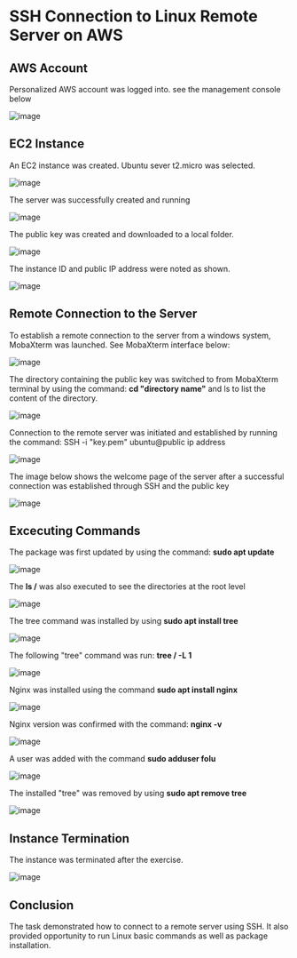 # SSH Connection to Linux Remote Server on AWS

## AWS Account
Personalized AWS account was logged into. see the management console below

![image](https://github.com/user-attachments/assets/aaf9a301-ebf7-4af9-acda-12bdccb156f5)

## EC2 Instance

An EC2 instance was created. Ubuntu sever t2.micro was selected.

![image](https://github.com/user-attachments/assets/6e018162-29a4-4f55-8a03-2725dff150df)

The server was successfully created and running

![image](https://github.com/user-attachments/assets/7870ccf4-a0d0-4588-b507-a1dcea9618bd)

The public key was created and downloaded to a local folder.

![image](https://github.com/user-attachments/assets/c8602455-08d5-4bc5-b6b1-3d95fbc4094c)

The instance ID and public IP address were noted as shown. 

![image](https://github.com/user-attachments/assets/1f36042a-05d4-4a26-b68c-6832eba7ae75)

## Remote Connection to the Server

To establish a remote connection to the server from a windows system, MobaXterm was launched. See MobaXterm interface below:

![image](https://github.com/user-attachments/assets/7246e19c-4795-4ff9-9f5a-8dc54c10b971)

The directory containing the public key was switched to from MobaXterm terminal by using the command: **cd "directory name"** and ls to list the content of the directory.

![image](https://github.com/user-attachments/assets/3dc833a3-cc49-4950-a533-410537ff6130)

Connection to the remote server was initiated and established by running the command: SSH -i "key.pem" ubuntu@public ip address

![image](https://github.com/user-attachments/assets/9d61205f-403c-43a1-9396-04ef9d23f8c2)

The image below shows the welcome page of the server after a successful connection was established through SSH and the public key

![image](https://github.com/user-attachments/assets/c45eb698-6778-4aaf-8be4-b83038cd2a74)

## Excecuting Commands

The package was first updated by using the command: **sudo apt update**

![image](https://github.com/user-attachments/assets/6305bfdd-41cd-48a4-829b-b08dcce0858f)

The **ls /** was also executed to see the directories at the root level

![image](https://github.com/user-attachments/assets/2335ae90-f845-45fb-8873-2d593bd5e803)

The tree command was installed by using **sudo apt install tree**

![image](https://github.com/user-attachments/assets/a72d40bf-f7b3-4a03-85a9-d32fc8db4d48)

The following "tree" command was run: **tree / -L 1**

![image](https://github.com/user-attachments/assets/aa3ee74c-fc11-4a06-97b9-fb1c4d66f64b)

Nginx was installed using the command **sudo apt install nginx**

![image](https://github.com/user-attachments/assets/a1960c1b-bd2b-4a8f-8606-a114721ac78f)

Nginx version was confirmed with the command: **nginx -v**

![image](https://github.com/user-attachments/assets/04ce8f23-856c-43b1-b80f-cfeef9501db7)

A user was added with the command **sudo adduser folu**

![image](https://github.com/user-attachments/assets/8edf1e56-c259-45fb-a95a-098bc9a88697)

The installed "tree" was removed by using **sudo apt remove tree**

![image](https://github.com/user-attachments/assets/e4035ead-6c0f-437c-9209-1d4f72bbc0d6)

## Instance Termination

The instance was terminated after the exercise.

![image](https://github.com/user-attachments/assets/510380d6-5f79-4738-a159-5214715421b4)

## Conclusion

The task demonstrated how to connect to a remote server using SSH. It also provided opportunity to run Linux basic commands as well as package installation.

